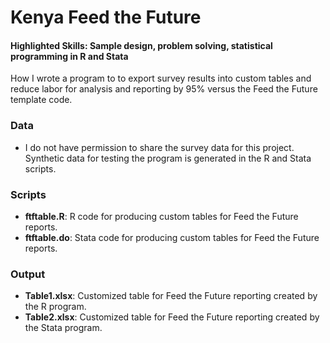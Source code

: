# Kenya Feed the Future
#### Highlighted Skills: Sample design, problem solving, statistical programming in R and Stata

How I wrote a program to to export survey results into custom tables and reduce labor for analysis and reporting by 95% versus the Feed the Future template code.

### Data
- I do not have permission to share the survey data for this project. Synthetic data for testing the program is generated in the R and Stata scripts.

### Scripts
- **ftftable.R**: R code for producing custom tables for Feed the Future reports.
- **ftftable.do**: Stata code for producing custom tables for Feed the Future reports.

### Output
- **Table1.xlsx**: Customized table for Feed the Future reporting created by the R program.
- **Table2.xlsx**: Customized table for Feed the Future reporting created by the Stata program.
